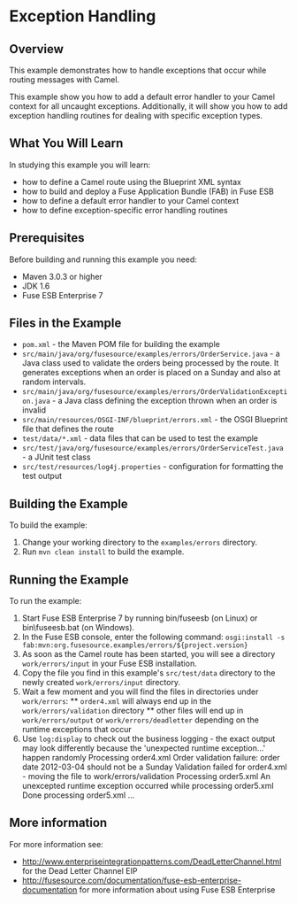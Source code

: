 # Exception Handling

## Overview
This example demonstrates how to handle exceptions that occur while routing messages with Camel.

This example show you how to add a default error handler to your Camel context for all uncaught exceptions. Additionally, it will show you how to add exception handling routines for dealing with specific exception types.

## What You Will Learn
In studying this example you will learn:

* how to define a Camel route using the Blueprint XML syntax
* how to build and deploy a Fuse Application Bundle (FAB) in Fuse ESB
* how to define a default error handler to your Camel context
* how to define exception-specific error handling routines

## Prerequisites
Before building and running this example you need:

* Maven 3.0.3 or higher
* JDK 1.6
* Fuse ESB Enterprise 7

## Files in the Example
* `pom.xml` - the Maven POM file for building the example
* `src/main/java/org/fusesource/examples/errors/OrderService.java` - a Java class used to validate the orders being processed by the route. It generates exceptions when an order is placed on a Sunday and also at random intervals.
* `src/main/java/org/fusesource/examples/errors/OrderValidationException.java` - a Java class defining the exception thrown when an order is invalid
* `src/main/resources/OSGI-INF/blueprint/errors.xml` - the OSGI Blueprint file that defines the route
* `test/data/*.xml` - data files that can be used to test the example
* `src/test/java/org/fusesource/examples/errors/OrderServiceTest.java` - a JUnit test class
* `src/test/resources/log4j.properties` - configuration for formatting the test output

## Building the Example
To build the example:

1. Change your working directory to the `examples/errors` directory.
2. Run `mvn clean install` to build the example.

## Running the Example
To run the example:

1. Start Fuse ESB Enterprise 7 by running bin/fuseesb (on Linux) or bin\fuseesb.bat (on Windows).
2. In the Fuse ESB console, enter the following command: `osgi:install -s fab:mvn:org.fusesource.examples/errors/${project.version}`
3. As soon as the Camel route has been started, you will see a directory `work/errors/input` in your Fuse ESB installation.
4. Copy the file you find in this example's `src/test/data` directory to the newly created `work/errors/input` directory.
5. Wait a few moment and you will find the files in directories under `work/errors`:
** `order4.xml` will always end up in the `work/errors/validation` directory
** other files will end up in `work/errors/output` or `work/errors/deadletter` depending on the runtime exceptions that occur
6. Use `log:display` to check out the business logging - the exact output may look differently because the 'unexpected runtime exception...' happen randomly
        Processing order4.xml
        Order validation failure: order date 2012-03-04 should not be a Sunday
        Validation failed for order4.xml - moving the file to work/errors/validation
        Processing order5.xml
        An unexcepted runtime exception occurred while processing order5.xml
        Done processing order5.xml
        ...

## More information
For more information see:

* http://www.enterpriseintegrationpatterns.com/DeadLetterChannel.html for the Dead Letter Channel EIP
* http://fusesource.com/documentation/fuse-esb-enterprise-documentation for more information about using Fuse ESB Enterprise